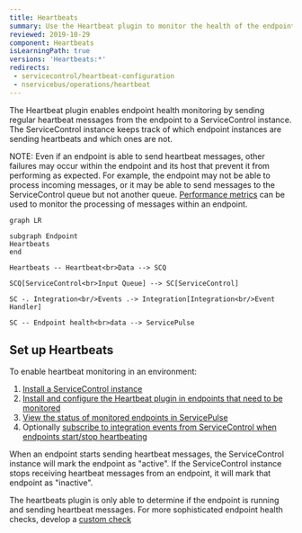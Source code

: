 ```yaml
---
title: Heartbeats
summary: Use the Heartbeat plugin to monitor the health of the endpoints
reviewed: 2019-10-29
component: Heartbeats
isLearningPath: true
versions: 'Heartbeats:*'
redirects:
 - servicecontrol/heartbeat-configuration
 - nservicebus/operations/heartbeat
---
```


The Heartbeat plugin enables endpoint health monitoring by sending regular heartbeat messages from the endpoint to a ServiceControl instance. The ServiceControl instance keeps track of which endpoint instances are sending heartbeats and which ones are not.

NOTE: Even if an endpoint is able to send heartbeat messages, other failures may occur within the endpoint and its host that prevent it from performing as expected. For example, the endpoint may not be able to process incoming messages, or it may be able to send messages to the ServiceControl queue but not another queue. [Performance metrics](/monitoring/metrics/) can be used to monitor the processing of messages within an endpoint.

```mermaid
graph LR

subgraph Endpoint
Heartbeats
end

Heartbeats -- Heartbeat<br>Data --> SCQ

SCQ[ServiceControl<br>Input Queue] --> SC[ServiceControl]

SC -. Integration<br/>Events .-> Integration[Integration<br/>Event Handler]

SC -- Endpoint health<br>data --> ServicePulse
```


## Set up Heartbeats

To enable heartbeat monitoring in an environment:

1. [Install a ServiceControl instance](/servicecontrol/servicecontrol-instances/)
2. [Install and configure the Heartbeat plugin in endpoints that need to be monitored](install-plugin.md)
3. [View the status of monitored endpoints in ServicePulse](in-servicepulse.md)
4. Optionally [subscribe to integration events from ServiceControl when endpoints start/stop heartbeating](notification-events.md)

When an endpoint starts sending heartbeat messages, the ServiceControl instance will mark the endpoint as "active". If the ServiceControl instance stops receiving heartbeat messages from an endpoint, it will mark that endpoint as "inactive".

The heartbeats plugin is only able to determine if the endpoint is running and sending heartbeat messages. For more sophisticated endpoint health checks, develop a [custom check](/monitoring/custom-checks/)
